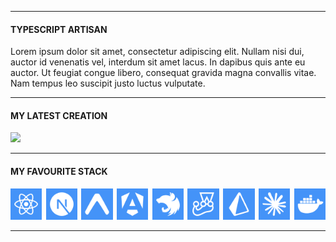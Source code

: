 <hr>

<h4>TYPESCRIPT ARTISAN</h4>

Lorem ipsum dolor sit amet, consectetur adipiscing elit. Nullam nisi dui, auctor id venenatis vel, interdum sit amet lacus. In dapibus quis ante eu auctor. Ut feugiat congue libero, consequat gravida magna convallis vitae. Nam tempus leo suscipit justo luctus vulputate.

<hr>

<h4>MY LATEST CREATION</h4>

![](https://lipsum.app/1280x256/4493F8/fff)

<hr>

<h4>MY FAVOURITE STACK</h4>

<a href="https://react.dev"><img src=".assets/react.png" width="10%"/></a><img src=".assets/1x1.png" width="1.25%"/><a href="https://nextjs.org"><img src=".assets/nextjs.png" width="10%"/></a><img src=".assets/1x1.png" width="1.25%"/><a href="https://expo.dev"><img src=".assets/expo.png" width="10%"/></a><img src=".assets/1x1.png" width="1.25%"/><a href="https://angular.dev"><img src=".assets/angular.png" width="10%"/></a><img src=".assets/1x1.png" width="1.25%"/><a href="https://nestjs.com"><img src=".assets/nestjs.png" width="10%"/></a><img src=".assets/1x1.png" width="1.25%"/><a href="https://jestjs.io"><img src=".assets/jest.png" width="10%"/></a><img src=".assets/1x1.png" width="1.25%"/><a href="https://www.prisma.io"><img src=".assets/prisma.png" width="10%"/></a><img src=".assets/1x1.png" width="1.25%"/><a href="https://claude.com/product/claude-code"><img src=".assets/claude.png" width="10%"/></a><img src=".assets/1x1.png" width="1.25%"/><a href="https://docker.com"><img src=".assets/docker.png" width="10%"/></a>

<hr>

